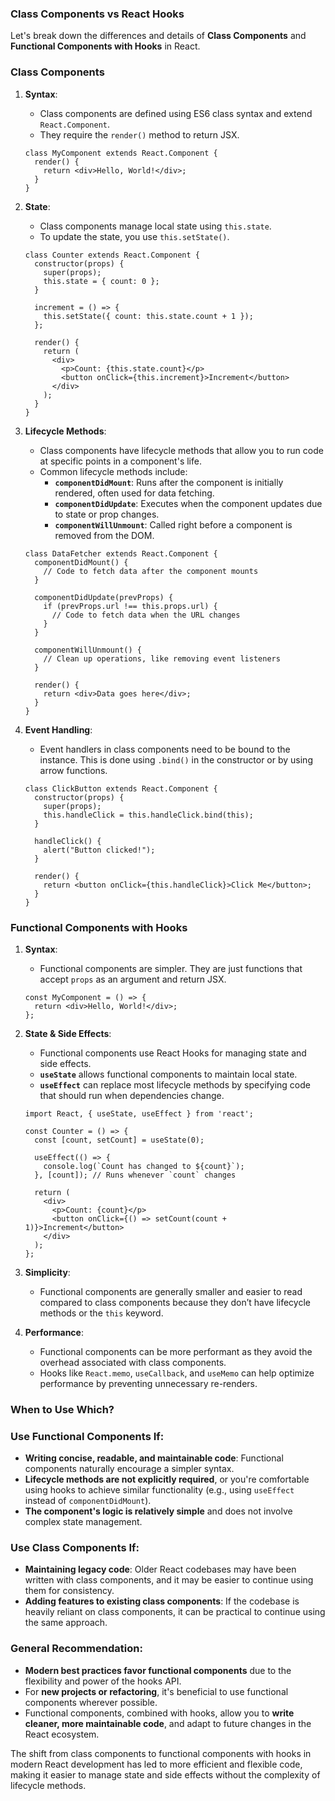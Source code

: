 ### Class Components vs React Hooks

Let's break down the differences and details of **Class Components** and **Functional Components with Hooks** in React.

### **Class Components**

1. **Syntax**:
    - Class components are defined using ES6 class syntax and extend `React.Component`.
    - They require the `render()` method to return JSX.
    
    ```
    class MyComponent extends React.Component {
      render() {
        return <div>Hello, World!</div>;
      }
    }
    
    ```
    
2. **State**:
    - Class components manage local state using `this.state`.
    - To update the state, you use `this.setState()`.
    
    ```
    class Counter extends React.Component {
      constructor(props) {
        super(props);
        this.state = { count: 0 };
      }
    
      increment = () => {
        this.setState({ count: this.state.count + 1 });
      };
    
      render() {
        return (
          <div>
            <p>Count: {this.state.count}</p>
            <button onClick={this.increment}>Increment</button>
          </div>
        );
      }
    }
    
    ```
    
3. **Lifecycle Methods**:
    - Class components have lifecycle methods that allow you to run code at specific points in a component's life.
    - Common lifecycle methods include:
        - **`componentDidMount`**: Runs after the component is initially rendered, often used for data fetching.
        - **`componentDidUpdate`**: Executes when the component updates due to state or prop changes.
        - **`componentWillUnmount`**: Called right before a component is removed from the DOM.
    
    ```
    class DataFetcher extends React.Component {
      componentDidMount() {
        // Code to fetch data after the component mounts
      }
    
      componentDidUpdate(prevProps) {
        if (prevProps.url !== this.props.url) {
          // Code to fetch data when the URL changes
        }
      }
    
      componentWillUnmount() {
        // Clean up operations, like removing event listeners
      }
    
      render() {
        return <div>Data goes here</div>;
      }
    }
    
    ```
    
4. **Event Handling**:
    - Event handlers in class components need to be bound to the instance. This is done using `.bind()` in the constructor or by using arrow functions.
    
    ```
    class ClickButton extends React.Component {
      constructor(props) {
        super(props);
        this.handleClick = this.handleClick.bind(this);
      }
    
      handleClick() {
        alert("Button clicked!");
      }
    
      render() {
        return <button onClick={this.handleClick}>Click Me</button>;
      }
    }
    
    ```
    

### **Functional Components with Hooks**

1. **Syntax**:
    - Functional components are simpler. They are just functions that accept `props` as an argument and return JSX.
    
    ```
    const MyComponent = () => {
      return <div>Hello, World!</div>;
    };
    
    ```
    
2. **State & Side Effects**:
    - Functional components use React Hooks for managing state and side effects.
    - **`useState`** allows functional components to maintain local state.
    - **`useEffect`** can replace most lifecycle methods by specifying code that should run when dependencies change.
    
    ```
    import React, { useState, useEffect } from 'react';
    
    const Counter = () => {
      const [count, setCount] = useState(0);
    
      useEffect(() => {
        console.log(`Count has changed to ${count}`);
      }, [count]); // Runs whenever `count` changes
    
      return (
        <div>
          <p>Count: {count}</p>
          <button onClick={() => setCount(count + 1)}>Increment</button>
        </div>
      );
    };
    
    ```
    
3. **Simplicity**:
    - Functional components are generally smaller and easier to read compared to class components because they don’t have lifecycle methods or the `this` keyword.
4. **Performance**:
    - Functional components can be more performant as they avoid the overhead associated with class components.
    - Hooks like `React.memo`, `useCallback`, and `useMemo` can help optimize performance by preventing unnecessary re-renders.

### **When to Use Which?**

### **Use Functional Components If**:

- **Writing concise, readable, and maintainable code**: Functional components naturally encourage a simpler syntax.
- **Lifecycle methods are not explicitly required**, or you're comfortable using hooks to achieve similar functionality (e.g., using `useEffect` instead of `componentDidMount`).
- **The component's logic is relatively simple** and does not involve complex state management.

### **Use Class Components If**:

- **Maintaining legacy code**: Older React codebases may have been written with class components, and it may be easier to continue using them for consistency.
- **Adding features to existing class components**: If the codebase is heavily reliant on class components, it can be practical to continue using the same approach.

### **General Recommendation**:

- **Modern best practices favor functional components** due to the flexibility and power of the hooks API.
- For **new projects or refactoring**, it's beneficial to use functional components wherever possible.
- Functional components, combined with hooks, allow you to **write cleaner, more maintainable code**, and adapt to future changes in the React ecosystem.

The shift from class components to functional components with hooks in modern React development has led to more efficient and flexible code, making it easier to manage state and side effects without the complexity of lifecycle methods.
